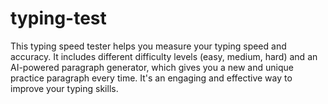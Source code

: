 # typing-test
This typing speed tester helps you measure your typing speed and accuracy. It includes different difficulty levels (easy, medium, hard) and an AI-powered paragraph generator, which gives you a new and unique practice paragraph every time. It's an engaging and effective way to improve your typing skills.
